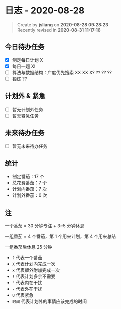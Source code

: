 日志 - 2020-08-28
===

> Create by **jsliang** on **2020-08-28 09:28:23**  
> Recently revised in **2020-08-31 11:17:16**

## 今日待办任务

* [x] 制定每日计划 X
* [x] 每日一题 X!
* [ ] 算法与数据结构：广度优先搜索 XX XX X? ?? ?? ??
* [ ] 锻炼 ??

## 计划外 & 紧急

* [ ] 暂无计划外任务
* [ ] 暂无紧急任务

## 未来待办任务

* [ ] 暂无未来待办任务

## 统计

* 制定番茄：17 个
* 总花费番茄：7 个
* 计划内番茄：7 次
* 计划外番茄：0 次

## 注

一个番茄 = 30 分钟专注 + 3~5 分钟休息

一组番茄 = 4 个番茄，第 1 个用来计划，第 4 个用来总结

一组番茄后休息 25 分钟

* `?` 代表一个番茄
* `X` 代表计划内完成一次
* `x` 代表额外附加完成一次
* `!` 代表计划多余不需要
* `'` 代表内在干扰
* `-` 代表外在干扰
* `U` 代表紧急
* `时间` 代表计划外的事情应该完成的时间

